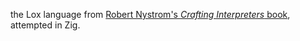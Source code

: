 the Lox language from [Robert Nystrom's *Crafting Interpreters* book](https://craftinginterpreters.com/), attempted in Zig.